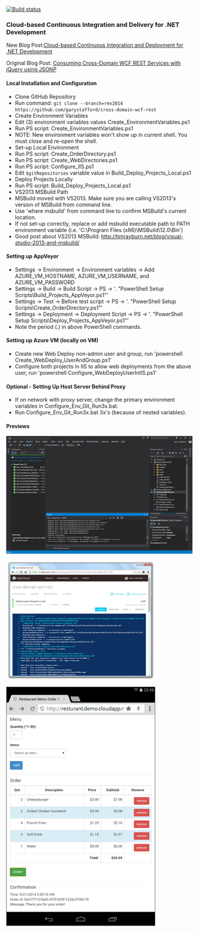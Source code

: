 [![Build status](https://ci.appveyor.com/api/projects/status/r1k65tywqe314gti)](https://ci.appveyor.com/project/garystafford/cross-domain-wcf-rest)

### Cloud-based Continuous Integration and Delivery for .NET Development

New Blog Post:[Cloud-based Continuous Integration and Deployment for .NET Development](http://wp.me/p1RD28-1aL)

Original Blog Post: [Consuming Cross-Domain WCF REST Services with jQuery using JSONP](http://wp.me/p1RD28-4)

#### Local Installation and Configuration
*  Clone GitHub Repository
  *  Run command: ```git clone --branch=rev2014 https://github.com/garystafford/cross-domain-wcf-rest```
*  Create Environment Variables
  *  Edit (3) environment variables values Create_EnvironmentVariables.ps1 
  *  Run PS script: Create_EnvironmentVariables.ps1
  *  NOTE: New environment variables won't show up in current shell. You must close and re-open the shell.
*  Set-up Local Environment
  *  Run PS script: Create_OrderDirectory.ps1
  *  Run PS script: Create_WebDirectories.ps1
  *  Run PS script: Configure_IIS.ps1
  *  Edit ```$gitRepositories``` variable value in Build_Deploy_Projects_Local.ps1
*  Deploy Projects Locally
  *  Run PS script: Build_Deploy_Projects_Local.ps1
*  VS2013 MSBuild Path
  *  MSBuild moved with VS2013. Make sure you are calling VS2013's version of MSBuild from command line.
  *  Use 'where msbuild' from command line to confirm MSBuild's current location.
  *  If not set-up correctly, replace or add msbuild executable path to PATH environment variable (i.e. 'C:\Program Files (x86)\MSBuild\12.0\Bin')
  *  Good post about VS2013 MSBuild: http://timrayburn.net/blog/visual-studio-2013-and-msbuild/

#### Setting up AppVeyor
  *  Settings -> Environment -> Environment variables -> Add AZURE_VM_HOSTNAME, AZURE_VM_USERNAME, and AZURE_VM_PASSWORD
  *  Settings -> Build -> Build Script -> PS -> '. "PowerShell Setup Scripts\Build_Projects_AppVeyor.ps1"'
  *  Settings -> Test -> Before test script -> PS -> '. "PowerShell Setup Scripts\Create_OrderDirectory.ps1"'
  *  Settings -> Deployment -> Deployment Script -> PS -> '. "PowerShell Setup Scripts\Deploy_Projects_AppVeyor.ps1"'
  *  Note the period (.) in above PowerShell commands.

#### Setting up Azure VM (locally on VM)
  *  Create new Web Deploy non-admin user and group, run 'powershell Create_WebDeploy_UserAndGroup.ps1'
  *  Configure both projects in IIS to allow web deployments from the above user, run 'powershell Configure_WebDeployUserInIIS.ps1'

#### Optional - Setting Up Host Server Behind Proxy
  *  If on network with proxy server, change the primary environment variables in Configure_Env_Git_Run3x.bat.
  *  Run Configure_Env_Git_Run3x.bat 3x's (because of nested variables). 

#### Previews
<p>
    <a href='https://github.com/garystafford/cross-domain-wcf-rest/blob/rev2014/images/VS2013ViewSolution.PNG?raw=true'><img src='https://github.com/garystafford/cross-domain-wcf-rest/blob/rev2014/images/VS2013ViewSolution_preview.PNG?raw=true'></a>
</p>
<p>
    <a href='https://github.com/garystafford/cross-domain-wcf-rest/blob/rev2014/images/AppVeyorLastBuild.PNG?raw=true'><img src='https://github.com/garystafford/cross-domain-wcf-rest/blob/rev2014/images/AppVeyorLastBuild_preview.PNG?raw=true'></a>
</p>
<p>
    <a href='https://github.com/garystafford/cross-domain-wcf-rest/blob/rev2014/images/RevisedIU.PNG?raw=true'><img src='https://github.com/garystafford/cross-domain-wcf-rest/blob/rev2014/images/RevisedIU.PNG?raw=true'></a>
</p>
